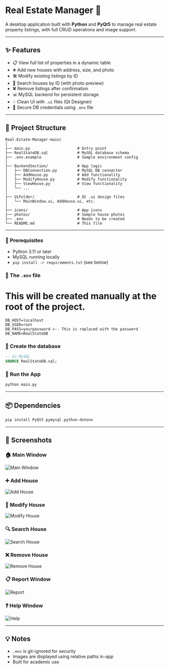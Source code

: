 # Real Estate Manager 🏡

A desktop application built with **Python** and **PyQt5** to manage real estate property listings, with full CRUD operations and image support.

---

## ✨ Features

- 📋 View full list of properties in a dynamic table
- ➕ Add new houses with address, size, and photo
- 🛠 Modify existing listings by ID
- 🔎 Search houses by ID (with photo preview)
- ❌ Remove listings after confirmation
- 📊 MySQL backend for persistent storage
- 💡 Clean UI with `.ui` files (Qt Designer)
- 🔐 Secure DB credentials using `.env` file

---

## 📁 Project Structure

```
Real-Estate-Manager-main/
│
├── main.py                     # Entry point
├── RealStateDB.sql             # MySQL database schema
├── .env.example                # Sample environment config
│
├── BackendSection/             # App logic
│   ├── DBConnection.py         # MySQL DB connector
│   ├── AddHouse.py             # Add functionality
│   ├── ModifyHouse.py          # Modify functionality
│   ├── ViewHouse.py            # View functionality
│   └── ...
│
├── UiFolder/                   # Qt .ui design files
│   └── MainWindow.ui, AddHouse.ui, etc.
│
├── icons/                      # App icons
├── photos/                     # Sample house photos
├── .env                        # Needs to be created
└── README.md                   # This file
```

---

### 🔧 Prerequisites

- Python 3.11 or later
- MySQL running locally
- `pip install -r requirements.txt` (see below)

### 🔑 The `.env` file
# This will be created manually at the root of the project.
```env
DB_HOST=localhost
DB_USER=root
DB_PASS=yourpassword <-- This is replaced with the password 
DB_NAME=RealStateDB
```

### 💽 Create the database

```sql
-- In MySQL
SOURCE RealStateDB.sql;
```

### 🚀 Run the App

```bash
python main.py
```

---

## 📦 Dependencies

```bash
pip install PyQt5 pymysql python-dotenv
```

---

## 📸 Screenshots

### 🏠 Main Window
![Main Window](screenshots/mainwindow.png)

### ➕ Add House
![Add House](screenshots/addhouse.png)

### 📝 Modify House
![Modify House](screenshots/modifyhouse.png)

### 🔍 Search House
![Search House](screenshots/searchhouse.png)

### ❌ Remove House
![Remove House](screenshots/removehouse.png)

### 📋 Report Window
![Report](screenshots/report.png)

### ❓ Help Window
![Help](screenshots/Help.png)

---

## 💡 Notes

- `.env` is git-ignored for security
- Images are displayed using relative paths in-app
- Built for academic use
